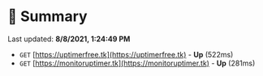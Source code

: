 # 📖 Summary
Last updated: **8/8/2021, 1:24:49 PM**

- `GET` [https://uptimerfree.tk](https://uptimerfree.tk) - **Up** (522ms)
- `GET` [https://monitoruptimer.tk](https://monitoruptimer.tk) - **Up** (281ms)
